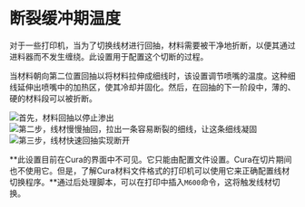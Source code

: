 断裂缓冲期温度
====
对于一些打印机，当为了切换线材进行回抽，材料需要被干净地折断，以便其通过进料器而不发生缠绕。此设置用于配置这个切断的过程。

当材料朝向第二位置回抽以将材料拉伸成细线时，该设置调节喷嘴的温度。这种细线延伸出喷嘴中的加热区，使其冷却并固化。然后，在回抽的下一阶段中，薄的、硬的材料段可以被折断。

![首先，材料回抽以停止渗出](../images/filament_switch_anti_ooze.svg)
![第二步，线材慢慢抽回，拉出一条容易断裂的细线，让这条细线凝固](../images/filament_switch_break_preparation.svg)
![第三步，线材快速回抽实现断开](../images/filament_switch_break.svg)

**此设置目前在Cura的界面中不可见。它只能由配置文件设置。Cura在切片期间也不使用它。但是，了解Cura材料文件格式的打印机可以使用它来正确配置线材切换程序。**通过后处理脚本，可以在打印中插入`M600`命令，这将触发线材切换。
